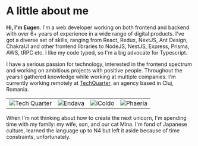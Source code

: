 # A little about me

**Hi, I'm Eugen**. I'm a web developer working on both frontend and backend with over 6+ years of experience in a wide range of digital products. I've got a diverse set of skills, ranging from React, Redux, NextJS, Ant Design, ChakraUI and other frontend libraries to NodeJS, NestJS, Express, Prisma, AWS, tRPC etc. I like my code typed, so I'm a big advocate for Typescript.

I have a serious passion for technology, interested in the frontend spectrum and working on ambitious projects with positive people. Throughout the years I gathered knowledge while working at multiple companies. I'm currently working remotely at [TechQuarter](https://www.techquarter.io/), an agency based in Cluj, Romania.

<table>
	<tr>
		<td class="sm:w-36 align-middle"><img class="my-0 w-16 mx-auto" src="/assets/images/companies/tech-quarter.png" title="Tech Quarter - currently working here" alt="Tech Quarter"/></td>
		<td class="sm:w-36 align-middle"><img class="my-0 w-16 mx-auto" src="/assets/images/companies/endava.png" title="Endava" alt="Endava"/></td>
		<td class="sm:w-36 align-middle"><img class="my-0 w-16 mx-auto" src="/assets/images/companies/icoldo.png" title="iColdo" alt="iColdo"/></td>
		<td class="sm:w-36 align-middle"><img class="my-0 w-16 mx-auto" src="/assets/images/companies/phaeria.png" title="Phaeria" alt="Phaeria"/></td>
	</tr>
</table>

When I'm not thinking about how to create the next unicorn, I'm spending time with my family: my wife, son, and our cat Mina. I'm fond of Japanese culture, learned the language up to N4 but left it aside because of time constraints, unfortunately.
